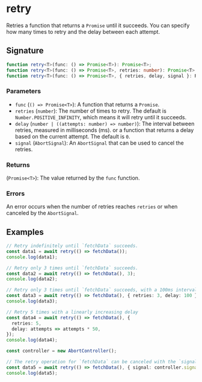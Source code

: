 # retry

Retries a function that returns a `Promise` until it succeeds. You can specify how many times to retry and the delay between each attempt.

## Signature

```typescript
function retry<T>(func: () => Promise<T>): Promise<T>;
function retry<T>(func: () => Promise<T>, retries: number): Promise<T>;
function retry<T>(func: () => Promise<T>, { retries, delay, signal }: RetryOptions): Promise<T>;
```

### Parameters

- `func` (`() => Promise<T>`): A function that returns a `Promise`.
- `retries` (`number`): The number of times to retry. The default is `Number.POSITIVE_INFINITY`, which means it will retry until it succeeds.
- `delay` (`number | ((attempts: number) => number)`): The interval between retries, measured in milliseconds (ms). or a function that returns a delay based on the current attempt. The default is `0`.
- `signal` (`AbortSignal`): An `AbortSignal` that can be used to cancel the retries.

### Returns

(`Promise<T>`): The value returned by the `func` function.

### Errors

An error occurs when the number of retries reaches `retries` or when canceled by the `AbortSignal`.

## Examples

```typescript
// Retry indefinitely until `fetchData` succeeds.
const data1 = await retry(() => fetchData());
console.log(data1);

// Retry only 3 times until `fetchData` succeeds.
const data2 = await retry(() => fetchData(), 3);
console.log(data2);

// Retry only 3 times until `fetchData` succeeds, with a 100ms interval in between.
const data3 = await retry(() => fetchData(), { retries: 3, delay: 100 });
console.log(data3);

// Retry 5 times with a linearly increasing delay
const data4 = await retry(() => fetchData(), {
  retries: 5,
  delay: attempts => attempts * 50,
});
console.log(data4);

const controller = new AbortController();

// The retry operation for `fetchData` can be canceled with the `signal`.
const data5 = await retry(() => fetchData(), { signal: controller.signal });
console.log(data5);
```

